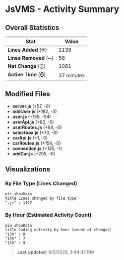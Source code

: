 # JsVMS - Activity Summary 

## Overall Statistics

| Stat                   | Value                                                             |
| ---------------------- | ----------------------------------------------------------------- |
| **Lines Added** (➕)   | 1139                                          |
| **Lines Removed** (➖) | 58                                        |
| **Net Change** (↕)    | 1081                |
| **Active Time** (⌚)   | 37 minutes |


## Modified Files
- **server.js** (+57, -0)
- **addUser.js** (+182, -3)
- **user.js** (+159, -54)
- **userApi.js** (+82, -0)
- **userRoutes.js** (+94, -0)
- **selectbox.js** (+70, -0)
- **carApi.js** (+1, -0)
- **carRoutes.js** (+154, -0)
- **connection.js** (+135, -1)
- **addCar.js** (+205, -0)

## Visualizations

### By File Type (Lines Changed)

```mermaid
pie showData
title Lines changed by file type
".js" : 1197
```

### By Hour (Estimated Activity Count)

```mermaid
pie showData
title Coding activity by hour (count of changes)
"13h" : 8
"14h" : 7
"15h" : 9
```


> **Last Updated:** 4/3/2025, 3:44:47 PM
